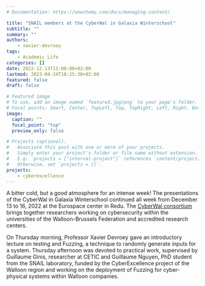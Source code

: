 ```yaml
---
# Documentation: https://wowchemy.com/docs/managing-content/

title: "SNAIL members at the CyberWal in Galaxia Winterschool"
subtitle: ""
summary: ""
authors: 
    - xavier-devroey
tags: 
    - Academic Life
categories: []
date: 2022-12-13T12:00:00+02:00
lastmod: 2023-04-24T18:25:38+02:00
featured: false
draft: false

# Featured image
# To use, add an image named `featured.jpg/png` to your page's folder.
# Focal points: Smart, Center, TopLeft, Top, TopRight, Left, Right, BottomLeft, Bottom, BottomRight.
image:
  caption: ""
  focal_point: "top"
  preview_only: false

# Projects (optional).
#   Associate this post with one or more of your projects.
#   Simply enter your project's folder or file name without extension.
#   E.g. `projects = ["internal-project"]` references `content/project/deep-learning/index.md`.
#   Otherwise, set `projects = []`.
projects: 
    - cyberexcellence
---
```


A bitter cold, but a good atmosphere for an intense week! The presentations of the CyberWal in Galaxia Winterschool continued all week from December 13 to 16, 2022 at the Eurospace center in Redu. The [CyberWal consortium](https://cyberwal.be) brings together researchers working on cybersecurity within the universities of the Walloon-Brussels Federation and accredited research centers.

On Thursday morning, Professor Xavier Devroey gave an introductory lecture on testing and Fuzzing, a technique to randomly generate inputs for a system. Thursday afternoon was devoted to practical work, supervised by Guillaume Ginis, researcher at CETIC and Guillaume Nguyen, PhD student from the SNAIL laboratory, funded by the CyberExcellence project of the Walloon region and working on the deployment of Fuzzing for cyber-physical systems within Walloon companies.
